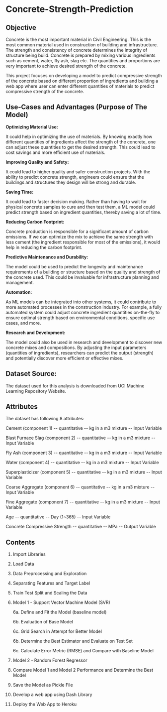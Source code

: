 # Concrete-Strength-Prediction

## Objective
Concrete is the most important material in Civil Engineering. This is the most common material used in construction of building and infrastructure.
The strength and consistency of concrete determines the integrity of structure being build. Concrete is prepared by mixing various ingredients such as cement, water, fly ash, slag etc. The quantities and proportions are very important to achieve desired strength of the concrete.

This project focuses on developing a model to predict compressive strength of the concrete based on different proportion of ingredients and building a web app where user can enter different quantities of materials to predict compressive strength of the concrete.

## Use-Cases and Advantages (Purpose of The Model)

**Optimizing Material Use:**

It could help in optimizing the use of materials. By knowing exactly how different quantities of ingredients affect the strength of the concrete, one can adjust these quantities to get the desired strength. This could lead to cost savings and more efficient use of materials.

**Improving Quality and Safety:**

It could lead to higher quality and safer construction projects. With the ability to predict concrete strength, engineers could ensure that the buildings and structures they design will be strong and durable.

**Saving Time:**

It could lead to faster decision making. Rather than having to wait for physical concrete samples to cure and then test them, a ML model could predict strength based on ingredient quantities, thereby saving a lot of time.

**Reducing Carbon Footprint:**

Concrete production is responsible for a significant amount of carbon emissions. If we can optimize the mix to achieve the same strength with less cement (the ingredient responsible for most of the emissions), it would help in reducing the carbon footprint.

**Predictive Maintenance and Durability:**

The model could be used to predict the longevity and maintenance requirements of a building or structure based on the quality and strength of the concrete used. This could be invaluable for infrastructure planning and management.

**Automation:**

As ML models can be integrated into other systems, it could contribute to more automated processes in the construction industry. For example, a fully automated system could adjust concrete ingredient quantities on-the-fly to ensure optimal strength based on environmental conditions, specific use cases, and more.

**Research and Development:**

The model could also be used in research and development to discover new concrete mixes and compositions. By adjusting the input parameters (quantities of ingredients), researchers can predict the output (strength) and potentially discover more efficient or effective mixes.

## Dataset Source:

The dataset used for this analysis is downloaded from UCI Machine Learning Repository Website.

## Attributes

The dataset has following 8 attributes:

Cement (component 1) -- quantitative -- kg in a m3 mixture -- Input Variable

Blast Furnace Slag (component 2) -- quantitative -- kg in a m3 mixture -- Input Variable

Fly Ash (component 3) -- quantitative  -- kg in a m3 mixture -- Input Variable

Water  (component 4) -- quantitative  -- kg in a m3 mixture -- Input Variable

Superplasticizer (component 5) -- quantitative -- kg in a m3 mixture -- Input Variable

Coarse Aggregate  (component 6) -- quantitative -- kg in a m3 mixture -- Input Variable

Fine Aggregate (component 7)	 -- quantitative  -- kg in a m3 mixture -- Input Variable

Age -- quantitative  -- Day (1~365) -- Input Variable

Concrete Compressive Strength -- quantitative -- MPa -- Output Variable

## Contents

1. Import Libraries
2. Load Data
3. Data Preprocessing and Exploration
4. Separating Features and Target Label
5. Train Test Split and Scaling the Data
6. Model 1 - Support Vector Machine Model (SVR)
   
   6a. Define and Fit the Model (baseline model)
   
   6b. Evaluation of Base Model
   
   6c. Grid Search in Attempt for Better Model
   
   6b. Determine the Best Estimator and Evaluate on Test Set
   
   6c. Calculate Error Metric (RMSE) and Compare with Baseline Model
   
8. Model 2 - Random Forest Regressor
9. Compare Model 1 and Model 2 Performance and Determine the Best Model
10. Save the Model as Pickle File
11. Develop a web app using Dash Library
12. Deploy the Web App to Heroku
